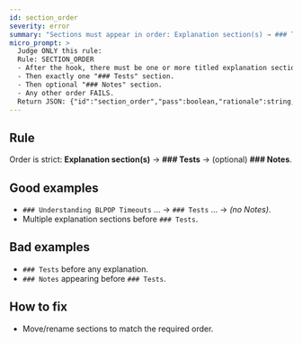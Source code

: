 ```yaml
---
id: section_order
severity: error
summary: "Sections must appear in order: Explanation section(s) → ### Tests → optional ### Notes."
micro_prompt: >
  Judge ONLY this rule:
  Rule: SECTION_ORDER
  - After the hook, there must be one or more titled explanation sections.
  - Then exactly one "### Tests" section.
  - Then optional "### Notes" section.
  - Any other order FAILS.
  Return JSON: {"id":"section_order","pass":boolean,"rationale":string,"suggested_fixes":any[]}
---
```


## Rule
Order is strict: **Explanation section(s)** → **### Tests** → (optional) **### Notes**.

## Good examples
- `### Understanding BLPOP Timeouts` … → `### Tests` … → *(no Notes)*.
- Multiple explanation sections before `### Tests`.

## Bad examples
- `### Tests` before any explanation.
- `### Notes` appearing before `### Tests`.

## How to fix
- Move/rename sections to match the required order.
